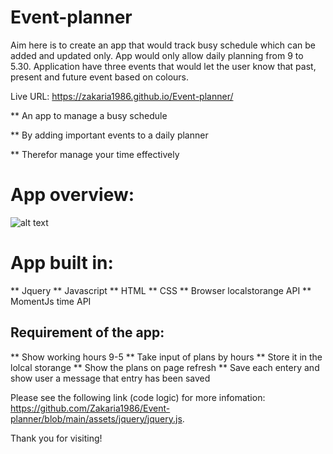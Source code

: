 # Event-planner

Aim here is to create an app that would track busy schedule which can be added and updated only. App would only allow daily planning from 9 to 5.30. Application have three events that would let the user know that past, present and future event based on colours. 

Live URL: https://zakaria1986.github.io/Event-planner/

**  An app to manage a busy schedule

**  By adding important events to a daily planner

**  Therefor manage your time effectively

# App overview: 



![alt text](/assets/img/WorkDayScheduler.gif)



# App built in:

  ** Jquery
  ** Javascript
  ** HTML 
  ** CSS
  ** Browser localstorange API
  ** MomentJs time API

## Requirement of the app:

 ** Show working hours 9-5
 ** Take input of plans by hours
 ** Store it in the lolcal storange
 ** Show the plans on page refresh
 ** Save each entery and show user a message that entry has been saved

 
 Please see the following link (code logic) for more infomation: https://github.com/Zakaria1986/Event-planner/blob/main/assets/jquery/jquery.js. 

 Thank you for visiting! 
